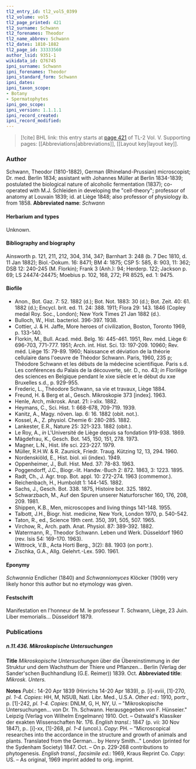 ```yaml
---
tl2_entry_id: tl2_vol5_0399
tl2_volume: vol5
tl2_page_printed: 421
tl2_surname: Schwann
tl2_forenames: Theodor
tl2_name_abbrev: Schwann
tl2_dates: 1810-1882
tl2_page_id: 33333560
author_lsid: 9351-1
wikidata_id: Q76745
ipni_surname: Schwann
ipni_forenames: Theodor
ipni_standard_form: Schwann
ipni_dates: 
ipni_taxon_scope: 
- Botany
- Spermatophytes
ipni_geo_scope: 
ipni_version: 1.1.1.1
ipni_record_created: 
ipni_record_modified:
---
```



> [!cite] BHL link: this entry starts at [page 421](https://www.biodiversitylibrary.org/page/33333560) of TL-2 Vol. V.
> Supporting pages: [[Abbreviations|abbreviations]], [[Layout key|layout key]].

### Author

Schwann, Theodor (1810-1882), German (Rhineland-Prussian) microscopist; Dr. med. Berlin 1834; assistant with Johannes Müller at Berlin 1834-1839; postulated the biological nature of alcoholic fermentation (1837); co-operated with M.J. Schleiden in developing the "cell-theory"; professor of anatomy at Louvain 1839; id. at Liège 1848; also professor of physiology ib. from 1858. 
**Abbreviated name**: *Schwann*

#### Herbarium and types

Unknown.

#### Bibliography and biography

Ainsworth p. 121, 211, 212, 304, 314, 347; Barnhart 3: 248 (b. 7 Dec 1810, d. 11 Jan 1882); Biol.-Dokum. 16: 8471; BM 4: 1875; CSP 5: 585, 8: 903, 11: 362; DSB 12: 240-245 (M. Florkin); Frank 3 (Anh.): 94; Herderp. 122; Jackson p. 69; LS 24474-24475; Moebius p. 102, 168, 272; PR 8525, ed. 1: 9475.

#### Biofile

- Anon., Bot. Gaz. 7: 52. 1882 (d.); Bot. Not. 1883: 30 (d.); Bot. Zeit. 40: 61. 1882 (d.); Encycl. brit. ed. 11. 24: 388. 1911; Flora 29: 143. 1846 (Copley medal Roy. Soc., London); New York Times 21 Jan 1882 (d.).
- Bulloch, W., Hist. bacteriol. 396-397. 1938.
- Cottier, J. & H. Jaffe, More heroes of civilization, Boston, Toronto 1969, p. 133-140.
- Florkin, M., Bull. Acad. méd. Belg. 16: 445-461. 1951, Rev. méd. Liège 6: 696-703, 771-777. 1951; Arch. int. Hist. Sci. 13: 197-209. 10960; Rev. méd. Liège 15: 79-89. 1960; Naissance et déviation de la théorie cellulaire dans l'oeuvre de Théodor Schwann. Paris, 1960, 235 p; Théodore Schwann et les débuts de la médecine scientifique. Paris s.d. Les conférences du Palais de la découverte, sér. D., no. 43; *in* Florilège des sciences en Belgique pendant le xixe siècle et le début du xxe Bruxelles s.d., p. 929-955.
- Frederic, L., Théodore Schwann, sa vie et travaux, Liège 1884.
- Freund, H. & Berg et al., Gesch. Mikroskopie 373 \[index\]. 1963.
- Henle, Arch, mikrosk. Anat. 21: i-xlix. 1882.
- Heymans, C., Sci. Hist. 1: 668-678, 709-719. 1939.
- Kanitz, A., Magy. növen. lap. 6: 16. 1882 (obit. not.).
- Kossel, A., Z. physiol. Chemie 6: 280-285. 1882.
- Lankester, E.R., Nature 25: 321-323. 1882 (obit.).
- Le Roy, A., *in* L'Université de Liège depuis sa fondation 919-938. 1869.
- Mägdefrau, K., Gesch. Bot. 145, 150, 151, 278. 1973.
- Magner, L.N., Hist. life sci. 223-227. 1979.
- Müller, R.H.W. & R. Zaunick, Friedr. Traug. Kützing 12, 13, 294. 1960.
- Nordenskiöld, E., Hist. biol. xii (index). 1949.
- Oppenheimer, J., Bull. Hist. Med. 37: 78-83. 1963.
- Poggendorff, J.C., Biogr.-lit. Handw.-Buch 2: 872. 1863, 3: 1223. 1895.
- Radt, Ch., J. Agr. trop. Bot. appl. 10: 272-274. 1963 (commemor.).
- Reichenbach, H., Humboldt 1: 144-145. 1882.
- Sachs, J., Gesch. Bot. 338. 1875, Histoire bot. 325. 1892.
- Schwarzbach, M., Auf den Spuren unserer Naturforscher 160, 176, 208, 209. 1981.
- Shippen, K.B., Men, microscopes and living things 141-148. 1955.
- Talbott, J.H., Biogr. hist. medicine, New York, London 1970, p. 540-542.
- Taton, R., ed., Science 19th cent. 350, 391, 505, 507. 1965.
- Virchow, R., Arch. path. Anat. Physiol. 87: 389-392. 1882.
- Watermann, R., Theodor Schwann. Leben und Werk. Düsseldorf 1960 (rev. Isis 54: 169-170. 1963).
- Wittrock, V.B., Acta Horti Berg., 3(2): 88. 1903 (on portr.).
- Zischka, G.A., Allg. Gelehrt.-Lex. 590. 1961.

#### Eponymy

*Schwannia* Endlicher (1840) and *Schwanniomyces* Klöcker (1909) very likely honor this author but no etymology was given.

#### Festschrift

Manifestation en l'honneur de M. le professeur T. Schwann, Liège, 23 Juin. Liber memorialis... Düsseldorf 1879.

### Publications

##### n.11.436. Mikroskopische Untersuchungen

**Title**
*Mikroskopische Untersuchungen* über die Übereinstimmung in der Struktur und dem Wachsthum der Thiere und Pflanzen... Berlin (Verlag der Sander'schen Buchhandlung (G.E. Reimer)) 1839. Oct.
**Abbreviated title**: *Mikrosk. Unters.*

**Notes**
*Publ*.: 14-20 Apr 1839 (Hinrichs 14-20 Apr 1839), p. \[i\]-xviii, \[1\]-270, *pl. 1-4. Copies*: HH, M, NSUB, Natl. Libr. Med., U.S.A.
*Other ed*.: 1910, portr., p. \[1\]-242, *pl. 1-4. Copies*: DNLM, G, H, NY, U. – "Mikroskopische Untersuchungen... von Dr. Th. Schwann. Herausgegeben von F. Hünseier." Leipzig (Verlag von Wilhelm Engelmann) 1910. Oct. – Ostwald's Klassiker der exakten Wissenschaften Nr. 176.
*English transl*.: 1847 (p. vii: 30 Nov 1847), p.. \[i\]-xx, \[1\]-268, *pl. 1-4* (uncol.). *Copy*: PH. – "Microscopical researches into the accordance in the structure and growth of animals and plants. Translated from the German... by Henry Smith..." London (printed for the Sydenham Society) 1847. Oct. – On p. 229-268 contributions to phytogenesis.
*English transl., facsimile ed.*: 1969, Kraus Reprint Co. *Copy*: US. – As original, 1969 imprint added to orig. imprint.

